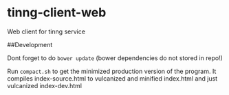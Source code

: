 tinng-client-web
================

Web client for tinng service

##Development

Dont forget to do ``bower update`` (bower dependencies do not stored in repo!)

Run ``compact.sh`` to get the minimized production version of the program. It compiles index-source.html to vulcanized 
and minified index.html and just vulcanized index-dev.html
